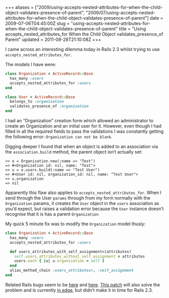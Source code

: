 +++
aliases = ["2009/using-accepts-nested-attributes-for-when-the-child-object-validates-presence-of-parent", "2009/07/using-accepts-nested-attributes-for-when-the-child-object-validates-presence-of-parent"]
date = 2009-07-06T04:45:00Z
slug = "using-accepts-nested-attributes-for-when-the-child-object-validates-presence-of-parent"
title = "Using accepts_nested_attributes_for When the Child Object validates_presence_of Parent"
updated = 2011-08-28T21:10:08Z
+++

I came across an interesting dilemma today in Rails 2.3 whilst trying to
use `accepts_nested_attributes_for`.

The models I have were:

``` ruby
class Organization < ActiveRecord::Base
  has_many :users
  accepts_nested_attributes_for :users
end

class User < ActiveRecord::Base
  belongs_to :organization
  validates_presence_of :organization
end
```

I had an “Organization” creation form which allowed an administrator to
create an Organization and an initial user for it. However, even though
I had filled in all the required fields to pass the validations I was
constantly getting the following error: `Organization can not be blank`.

Digging deeper I found that when an object is added to an association
via the `association.build` method, the parent object
isn’t actually set:

``` irb
>> o = Organization.new(:name => "Test")
=> #<Organization id: nil, name: "Test">
>> u = o.users.build(:name => "Test User")  
=> #<User id: nil, organization_id: nil, name: "Test User">
>> u.organization
=> nil
```

Apparently this flaw also applies to
`accepts_nested_attributes_for`. When I send through the
User `params` through from my form normally with the
`Organization` params, it creates the
`User` object in the `users` association
as you’d expect, but raises a validation error because the
`User` instance doesn’t recognise that it is has a parent
`Organization`

My quick 5 minute fix was to modify the `Organization`
model thusly:

``` ruby
class Organization < ActiveRecord::Base
  has_many :users
  accepts_nested_attributes_for :users

  def users_attributes_with_self_assignment=(attributes)
    self.users_attributes_without_self_assignment = attributes
    users.each { |u| u.organization = self }
  end
  alias_method_chain :users_attributes=, :self_assignment
end
```

Related Rails bugs seem to be
[here](https://rails.lighthouseapp.com/projects/8994-ruby-on-rails/tickets/1943)
and
[here](https://rails.lighthouseapp.com/projects/8994-ruby-on-rails/tickets/2815).
[This
patch](https://rails.lighthouseapp.com/projects/8994/tickets/1619-patch-support-for-inverse-option-in-associations)
will also solve the problem and is currently [in
edge](http://github.com/rails/rails/commit/ccea98389abbf150b886c9f964b1def47f00f237),
but didn’t make it in time for Rails 2.3.
